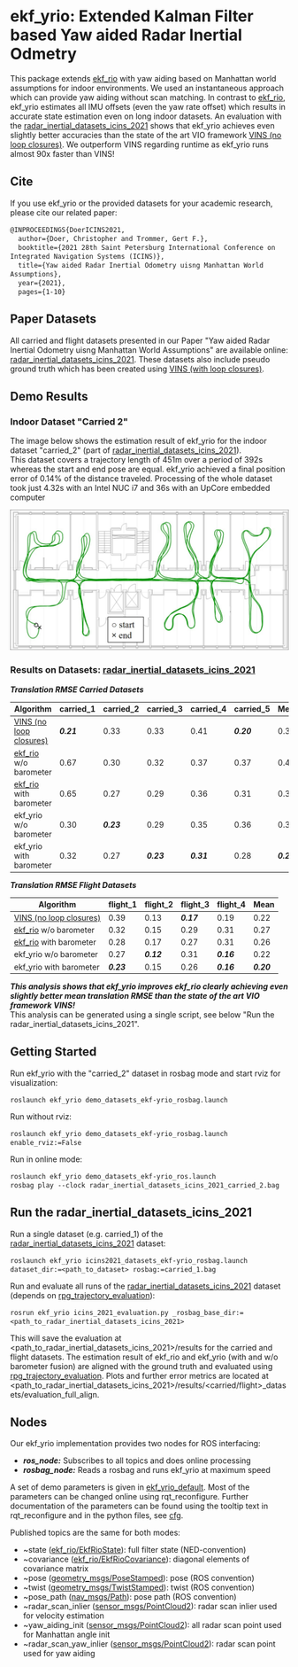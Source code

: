 # ekf_yrio: Extended Kalman Filter based Yaw aided Radar Inertial Odmetry

This package extends [ekf_rio](../ekf_rio) with yaw aiding based on Manhattan world assumptions for indoor environments.
We used an instantaneous approach which can provide yaw aiding without scan matching.
In contrast to [ekf_rio](../ekf_rio), ekf_yrio estimates all IMU offsets (even the yaw rate offset) which results in
 accurate state estimation even on long indoor datasets.
An evaluation with the [radar_inertial_datasets_icins_2021](https://christopherdoer.github.io/datasets/icins_2021_radar_inertial_odometry) shows that ekf_yrio achieves even 
slightly better accuracies than the state of the art VIO framework [VINS (no loop closures)](https://github.com/HKUST-Aerial-Robotics/VINS-Fusion).
We outperform VINS regarding runtime as ekf_yrio runs almost 90x faster than VINS!

## Cite
If you use ekf_yrio or the provided datasets for your academic research, please cite our related paper:

~~~[bibtex]
@INPROCEEDINGS{DoerICINS2021,
  author={Doer, Christopher and Trommer, Gert F.},
  booktitle={2021 28th Saint Petersburg International Conference on Integrated Navigation Systems (ICINS)}, 
  title={Yaw aided Radar Inertial Odometry uisng Manhattan World Assumptions}, 
  year={2021},
  pages={1-10}
~~~

## Paper Datasets
All carried and flight datasets presented in our Paper "Yaw aided Radar Inertial Odometry uisng Manhattan World
 Assumptions" are available online: [radar_inertial_datasets_icins_2021](https://christopherdoer.github.io/datasets/icins_2021_radar_inertial_odometry). 
These datasets also include pseudo ground truth which has been created using [VINS (with loop closures)](https://github.com/HKUST-Aerial-Robotics/VINS-Fusion).

## Demo Results

### Indoor Dataset "Carried 2"

The image below shows the estimation result of ekf_yrio for the indoor dataset "carried_2" (part of
  [radar_inertial_datasets_icins_2021](https://christopherdoer.github.io/datasets/icins_2021_radar_inertial_odometry)).   
This dataset covers a trajectory length of 451m over a period of 392s whereas the start and end pose are equal.
 ekf_yrio achieved a final position error of 0.14% of the distance traveled. 
 Processing of the whole dataset took just 4.32s with an Intel NUC i7 and 36s with an UpCore embedded computer
  
![image](res/carried_2_ground_plan.jpg)

### Results on Datasets: [radar_inertial_datasets_icins_2021](https://christopherdoer.github.io/datasets/icins_2021_radar_inertial_odometry)

***Translation RMSE Carried Datasets*** 

| Algorithm | carried_1 | carried_2 | carried_3 | carried_4 | carried_5 | Mean
--- | --- | --- | --- | --- | --- | ---
[VINS (no loop closures)](https://github.com/HKUST-Aerial-Robotics/VINS-Fusion) | ***0.21*** | 0.33 | 0.33 | 0.41 | ***0.20*** | 0.30
[ekf_rio](../ekf_rio) w/o barometer  | 0.67 | 0.30 | 0.32 | 0.37 | 0.37 | 0.41
[ekf_rio](../ekf_rio) with barometer   | 0.65 | 0.27 | 0.29 | 0.36 | 0.31 | 0.37
ekf_yrio w/o barometer | 0.30 | ***0.23*** | 0.29 | 0.35 | 0.36 | 0.30
ekf_yrio with barometer | 0.32 | 0.27 | ***0.23*** | ***0.31*** | 0.28 | ***0.28***

    
***Translation RMSE Flight Datasets***    

| Algorithm | flight_1 | flight_2 | flight_3 | flight_4 | Mean
--- | --- | --- | --- | --- | --- 
[VINS (no loop closures)](https://github.com/HKUST-Aerial-Robotics/VINS-Fusion)  | 0.39 | 0.13 | ***0.17*** | 0.19 | 0.22
[ekf_rio](../ekf_rio) w/o barometer  | 0.32 | 0.15 | 0.29 | 0.31 | 0.27
[ekf_rio](../ekf_rio) with barometer   | 0.28 | 0.17 | 0.27 | 0.31 | 0.26
ekf_yrio w/o barometer  | 0.27 | ***0.12*** | 0.31 | ***0.16*** | 0.22
ekf_yrio with barometer  | ***0.23*** | 0.15 | 0.26 | ***0.16*** | ***0.20***

***This analysis shows that ekf_yrio improves ekf_rio clearly achieving even slightly better mean translation RMSE than the state of the art VIO framework VINS!***   
This analysis can be generated using a single script, see below "Run the radar_inertial_datasets_icins_2021".

## Getting Started

Run ekf_yrio with the "carried_2" dataset in rosbag mode and start rviz for visualization:

~~~[shell]
roslaunch ekf_yrio demo_datasets_ekf-yrio_rosbag.launch
~~~

Run without rviz:

~~~[shell]
roslaunch ekf_yrio demo_datasets_ekf-yrio_rosbag.launch enable_rviz:=False
~~~

Run in online mode:

~~~[shell]
roslaunch ekf_yrio demo_datasets_ekf-yrio_ros.launch
rosbag play --clock radar_inertial_datasets_icins_2021_carried_2.bag
~~~

## Run the radar_inertial_datasets_icins_2021

Run a single dataset (e.g. carried_1) of the [radar_inertial_datasets_icins_2021](https://christopherdoer.github.io/datasets/icins_2021_radar_inertial_odometry) dataset:

~~~[shell]
roslaunch ekf_yrio icins2021_datasets_ekf-yrio_rosbag.launch dataset_dir:=<path_to_dataset> rosbag:=carried_1.bag
~~~

Run and evaluate all runs of the [radar_inertial_datasets_icins_2021](https://christopherdoer.github.io/datasets/icins_2021_radar_inertial_odometry) dataset 
(depends on [rpg_trajectory_evaluation](https://github.com/uzh-rpg/rpg_trajectory_evaluation)):

~~~[shell]
rosrun ekf_yrio icins_2021_evaluation.py _rosbag_base_dir:=<path_to_radar_inertial_datasets_icins_2021>
~~~

This will save the evaluation at <path_to_radar_inertial_datasets_icins_2021>/results for the carried and flight datasets.
The estimation result of ekf_rio and ekf_yrio (with and w/o barometer fusion) are aligned with the ground truth and evaluated using 
[rpg_trajectory_evaluation](https://github.com/uzh-rpg/rpg_trajectory_evaluation). 
Plots and further error metrics are located at <path_to_radar_inertial_datasets_icins_2021>/results/<carried/flight>_datasets/evaluation_full_align.

## Nodes

Our ekf_yrio implementation provides two nodes for ROS interfacing:
- ***ros_node:*** Subscribes to all topics and does online processing
- ***rosbag_node:*** Reads a rosbag and runs ekf_yrio at maximum speed

A set of demo parameters is given in [ekf_yrio_default](./config/ekf_yrio_default.yaml).
Most of the parameters can be changed online using rqt_reconfigure. Further documentation of the parameters can be found using the tooltip text in rqt_reconfigure
and in the python files, see [cfg](./cfg).

Published topics are the same for both modes:
- ~state ([ekf_rio/EkfRioState](../ekf_rio/msg/EkfRioState.msg)): full filter state (NED-convention)
- ~covariance ([ekf_rio/EkfRioCovariance](../ekf_rio/msg/EkfRioCovariance.msg)): diagonal elements of covariance matrix
- ~pose ([geometry_msgs/PoseStamped](http://docs.ros.org/en/api/geometry_msgs/html/msg/PoseStamped.html])): pose (ROS convention)
- ~twist ([geometry_msgs/TwistStamped](http://docs.ros.org/en/api/geometry_msgs/html/msg/TwistStamped.html])): twist (ROS convention)
- ~pose_path ([nav_msgs/Path](http://docs.ros.org/en/api/nav_msgs/html/msg/Path.html)): pose path (ROS convention)
- ~radar_scan_inlier ([sensor_msgs/PointCloud2](http://docs.ros.org/en/api/sensor_msgs/html/msg/PointCloud2.html)): radar scan inlier used for velocity estimation
- ~yaw_aiding_init ([sensor_msgs/PointCloud2](http://docs.ros.org/en/api/sensor_msgs/html/msg/PointCloud2.html)): all radar scan point used for Manhattan angle init
- ~radar_scan_yaw_inlier ([sensor_msgs/PointCloud2](http://docs.ros.org/en/api/sensor_msgs/html/msg/PointCloud2.html)): radar scan point used for yaw aiding
